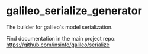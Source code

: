 # galileo_serialize_generator
The builder for galileo's model serialization.

Find documentation in the main project repo:
https://github.com/insinfo/galileo/serialize
